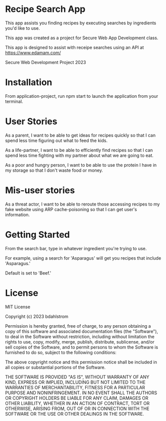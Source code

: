 # Recipe Search App

This app assists you finding recipes by executing searches by ingredients you'd like to use.

This app was created as a project for Secure Web App Development class.

This app is designed to assist with receipe searches using an API at https://www.edamam.com/

Secure Web Development Project 2023

# Installation

From application-project, run npm start to launch the application from your terminal.


# User Stories

As a parent, I want to be able to get ideas for recipes quickly so that I can spend less time figuring out what to feed the kids.

As a life-partner, I want to be able to efficiently find recipes so that I can spend less time fighting with my partner about what we are going to eat.

As a poor and hungry person, I want to be able to use the protein I have in my storage so that I don't waste food or money.

# Mis-user stories

As a threat actor, I want to be able to reroute those accessing recipes to my fake website using ARP cache-poisoning so that I can get user's information.

# Getting Started

From the search bar, type in whatever ingredient you're trying to use.

For example, using a search for 'Asparagus' will get you recipes that include 'Asparagus.'  

Default is set to 'Beef.'


# License

MIT License

Copyright (c) 2023 bdahlstrom

Permission is hereby granted, free of charge, to any person obtaining a copy
of this software and associated documentation files (the "Software"), to deal
in the Software without restriction, including without limitation the rights
to use, copy, modify, merge, publish, distribute, sublicense, and/or sell
copies of the Software, and to permit persons to whom the Software is
furnished to do so, subject to the following conditions:

The above copyright notice and this permission notice shall be included in all
copies or substantial portions of the Software.

THE SOFTWARE IS PROVIDED "AS IS", WITHOUT WARRANTY OF ANY KIND, EXPRESS OR
IMPLIED, INCLUDING BUT NOT LIMITED TO THE WARRANTIES OF MERCHANTABILITY,
FITNESS FOR A PARTICULAR PURPOSE AND NONINFRINGEMENT. IN NO EVENT SHALL THE
AUTHORS OR COPYRIGHT HOLDERS BE LIABLE FOR ANY CLAIM, DAMAGES OR OTHER
LIABILITY, WHETHER IN AN ACTION OF CONTRACT, TORT OR OTHERWISE, ARISING FROM,
OUT OF OR IN CONNECTION WITH THE SOFTWARE OR THE USE OR OTHER DEALINGS IN THE
SOFTWARE.






